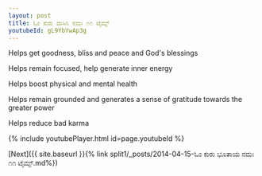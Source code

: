 ```yaml
---
layout: post
title: ಓಂ ಕುರು ವಾಸಿನಿ ನಮಃ ೧೧ ಟೈಮ್ಸ್
youtubeId: gL9YbYwAp3g
---
```

 
 
Helps get goodness, bliss and peace and God's blessings
 
Helps remain focused, help generate inner energy 
 
Helps boost physical and mental health 
 
Helps remain grounded and generates a sense of gratitude towards the greater power 
 
Helps reduce bad karma
 
 
 
 


{% include youtubePlayer.html id=page.youtubeId %}
 
[Next]({{ site.baseurl }}{% link  split1/_posts/2014-04-15-ಓಂ ಕುರು ಭೂತಾಯ ನಮಃ ೧೧ ಟೈಮ್ಸ್.md%})
 
